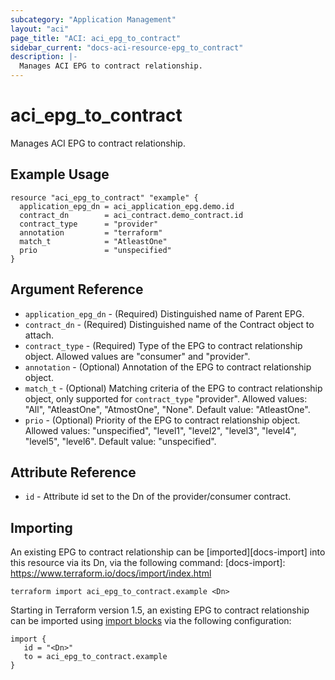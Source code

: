 ```yaml
---
subcategory: "Application Management"
layout: "aci"
page_title: "ACI: aci_epg_to_contract"
sidebar_current: "docs-aci-resource-epg_to_contract"
description: |-
  Manages ACI EPG to contract relationship.
---
```


# aci_epg_to_contract

Manages ACI EPG to contract relationship.

## Example Usage

```hcl
resource "aci_epg_to_contract" "example" {
  application_epg_dn = aci_application_epg.demo.id
  contract_dn        = aci_contract.demo_contract.id
  contract_type      = "provider"
  annotation         = "terraform"
  match_t            = "AtleastOne"
  prio               = "unspecified"
}
```

## Argument Reference

- `application_epg_dn` - (Required) Distinguished name of Parent EPG.
- `contract_dn` - (Required) Distinguished name of the Contract object to attach.
- `contract_type` - (Required) Type of the EPG to contract relationship object. Allowed values are "consumer" and "provider".
- `annotation` - (Optional) Annotation of the EPG to contract relationship object.
- `match_t` - (Optional) Matching criteria of the EPG to contract relationship object, only supported for `contract_type` "provider". Allowed values: "All", "AtleastOne", "AtmostOne", "None". Default value: "AtleastOne".
- `prio` - (Optional) Priority of the EPG to contract relationship object. Allowed values: "unspecified", "level1", "level2", "level3", "level4", "level5", "level6". Default value: "unspecified".

## Attribute Reference

- `id` - Attribute id set to the Dn of the provider/consumer contract.

## Importing ##

An existing EPG to contract relationship can be [imported][docs-import] into this resource via its Dn, via the following command:
[docs-import]: https://www.terraform.io/docs/import/index.html


```
terraform import aci_epg_to_contract.example <Dn>
```

Starting in Terraform version 1.5, an existing EPG to contract relationship can be imported using [import blocks](https://developer.hashicorp.com/terraform/language/import) via the following configuration:

 ```
 import {
    id = "<Dn>"
    to = aci_epg_to_contract.example
 }
 ```